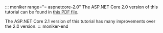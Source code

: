 ::: moniker range="= aspnetcore-2.0"
The ASP.NET Core 2.0 version of this tutorial can be found in [this PDF file](https://github.com/aspnet/Docs/tree/master/aspnetcore/data/ef-rp/intro/PDF-6-18-18.pdf).

The ASP.NET Core 2.1 version of this tutorial has many improvements over the 2.0 version.
::: moniker-end
